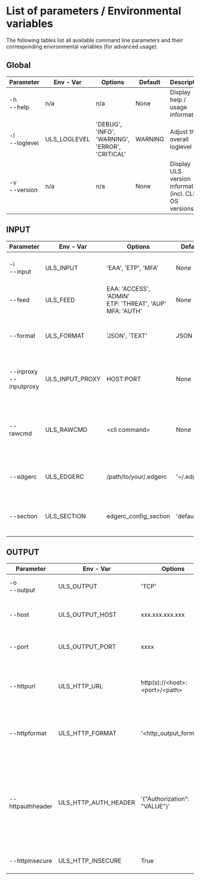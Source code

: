 # List of parameters / Environmental variables
The following tables list all available command line parameters and their corresponding environmental variables (for advanced usage).


## Global
|Parameter|Env - Var|Options|Default|Description|
|---|---|---|---|---|
|-h <br> --help | n/a | n/a | None | Display help / usage information |
|-l <br> --loglevel | ULS_LOGLEVEL | 'DEBUG', 'INFO', 'WARNING', 'ERROR', 'CRITICAL' | WARNING | Adjust the overall loglevel |
|-v <br> --version| n/a | n/a | None | Display ULS version information (incl. CLI & OS versions) |


## INPUT
|Parameter|Env - Var|Options|Default|Description|
|---|---|---|---|---|
|-i <br> --input | ULS_INPUT | 'EAA', 'ETP', 'MFA' | None | Specify the desired INPUT source |
|--feed | ULS_FEED | EAA: 'ACCESS', 'ADMIN'<br> ETP: 'THREAT', 'AUP'<br> MFA: 'AUTH' | None | Specify the desired INPUT feed |
|--format | ULS_FORMAT | 'JSON', 'TEXT' | JSON | Specify the desired INPUT (=OUTPUT) format |
|--inproxy <br> --inputproxy | ULS_INPUT_PROXY | HOST:PORT| None | Adjust proxy usage for INPUT data collection (cli) |
|--rawcmd | ULS_RAWCMD | \<cli command\> | None | USE with caution /!\ <br> This is meant only to be used when told by AKAMAI|
|--edgerc | ULS_EDGERC | /path/to/your/.edgerc | '~/.edgerc' | Specify the location of the .edgerc EDGE GRID AUTH file |
|--section | ULS_SECTION | edgerc_config_section | 'default' | Specify the desired section within the .edgerc file |

## OUTPUT
|Parameter|Env - Var|Options|Default|Description|
|---|---|---|---|---|
|-o <br> --output| ULS_OUTPUT | 'TCP' | None | Specify the desired OUTPUT target |
|--host | ULS_OUTPUT_HOST | xxx.xxx.xxx.xxx | None | Specify the desired OUTPUT target host (TCP/UDP only) |
|--port| ULS_OUTPUT_PORT | xxxx | None | Specify the desired OUTPUT target port (TCP/UDP only) |
|--httpurl| ULS_HTTP_URL | http(s)://\<host\>:\<port\>/\<path\> | None | The HTTP target URL. (HTTP only) <br> Do not use --host / --port for HTTP|
|--httpformat| ULS_HTTP_FORMAT| '<http_output_format>'|'{"event": %s}'| Specify the expected output format (i.e. json) where %s will be replaced with the event data.
|--httpauthheader| ULS_HTTP_AUTH_HEADER | '{"Authorization": "VALUE"}' | None | Specify an Auhtorization header to auth against the HTTP Server (HTTP only) <br>Example:<br>'{"Authorization": "Splunk xxxx-xxxx-xxxx-xxxx-xxxxxxxxxxx"}' |
|--httpinsecure| ULS_HTTP_INSECURE | True | False | Disable TLS CA certificate verification |
